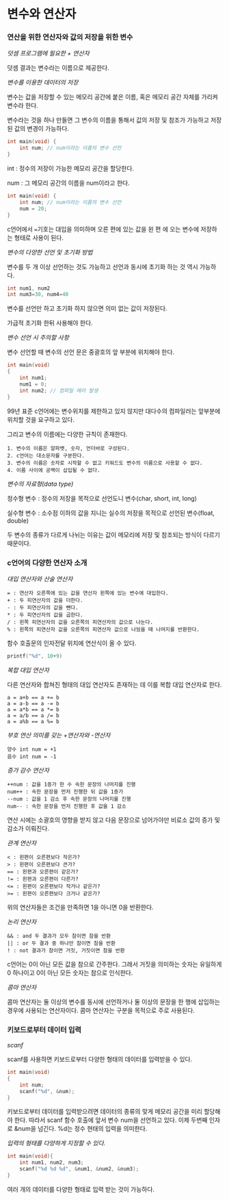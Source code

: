 # 변수와 연산자



### 연산을 위한 연산자와 값의 저장을 위한 변수

*덧셈 프로그램에 필요한 + 연산자*

덧셈 결과는 변수라는 이름으로 제공한다.

*변수를 이용한 데이터의 저장*

변수는 값을 저장할 수 있는 메모리 공간에 붙은 이름, 혹은 메모리 공간 자체를 가리켜 변수라 한다.

변수라는 것을 하나 만들면 그 변수의 이름을 통해서 값의 저장 및 참조가 가능하고 저장된 값의 변경이 가능하다.

```c
int main(void) {
	int num; // num이라는 이름의 변수 선언
}
```

int : 정수의 저장이 가능한 메모리 공간을 할당한다.

num : 그 메모리 공간의 이름을 num이라고 한다.

```c
int main(void) {
	int num; // num이라는 이름의 변수 선언
    num = 20;
}
```

c언어에서 `=`기호는 대입을 의미하며 오른 편에 있는 값을 왼 편 에 오는 변수에 저장하는 형태로 사용이 된다.

*변수의 다양한 선언 및 초기화 방법*

변수를 두 개 이상 선언하는 것도 가능하고 선언과 동시에 초기화 하는 것 역시 가능하다.

```c
int num1, num2
int num3=30, num4=40
```

변수를 선언만 하고 초기화 하지 않으면 의미 없는 값이 저장된다.

가급적 초기화 한뒤 사용해야 한다.



*변수 선언 시 주의할 사항*

변수 선언할 때 변수의 선언 문은 중괄호의 앞 부분에 위치해야 한다.

```c
int main(void)
{
    int num1;
    num1 = 0;
    int num2; // 컴파일 에러 발생
}
```

99년 표준 c언어에는 변수위치를 제한하고 있지 않지만 대다수의 컴파일러는 앞부분에 위치할 것을 요구하고 있다.

그리고 변수의 이름에는 다양한 규칙이 존재한다.

```
1. 변수의 이름은 알파벳, 숫자, 언더바로 구성된다.
2. c언어는 대소문자를 구분한다.
3. 변수의 이름은 숫자로 시작할 수 없고 키워드도 변수의 이름으로 사용할 수 없다.
4. 이름 사이에 공백이 삽입될 수 없다.
```

*변수의 자료형(data type)*

정수형 변수 : 정수의 저장을 목적으로 선언도니 변수(char, short, int, long)

실수형 변수 : 소수점 이하의 값을 지니는 실수의 저장을 목적으로 선언된 변수(float, double)

두 변수의 종류가 다르게 나뉘는 이유는 값이 메모리에 저장 및 참조되는 방식이 다르기 때문이다. 



### c언어의 다양한 연산자 소개

*대입 연산자와 산술 연산자*

```
= : 연산자 오른쪽에 있는 값을 연산자 왼쪽에 있는 변수에 대입한다.
+ : 두 피연산자의 값을 더한다.
- : 두 피연산자의 값을 뺀다.
* : 두 피연산자의 값을 곱한다.
/ : 왼쪽 피연산자의 값을 오른쪽의 피연산자의 값으로 나눈다.
% : 왼쪽의 피연산자 값을 오른쪽의 피연산자 값으로 나눴을 때 나머지를 반환한다.
```

함수 호출문의 인자전달 위치에 연산식이 올 수 있다.

```c
printf("%d", 10+9)
```

*복합 대입 연산자*

다른 연산자와 합쳐진 형태의 대입 연산자도 존재하는 데 이를 복합 대입 연산자로 한다.

```
a = a+b == a += b
a = a-b == a -= b
a = a*b == a *= b
a = a/b == a /= b
a = a%b == a %= b
```

*부호 연산 의미를 갖는 +연산자와 -연산자*

```
양수 int num = +1
음수 int num = -1
```

*증가 감수 연산자*

```
++num : 값을 1증가 한 수 속한 문장의 나머지를 진행
num++ : 속한 문장을 먼저 진행한 뒤 값을 1증가
--num : 값을 1 감소 후 속한 문장의 나머지를 진행
num-- : 속한 문장을 먼저 진행한 후 값을 1 감소
```

연산 시에는 소괄호의 영향을 받지 않고 다음 문장으로 넘어가야만 비로소 값의 증가 및 감소가 이뤄진다.

*관계 연산자*

```
< : 왼편이 오른편보다 작은가?
> : 왼편이 오른편보다 큰가?
== : 왼편과 오른편이 같은가?
!= : 왼편과 오른편이 다른가?
<= : 왼편이 오른편보다 작거나 같은가?
>= : 왼편이 오른편보다 크거나 같은가?
```

위의 연산자들은 조건을 만족하면 1을 아니면 0을 반환한다.

*논리 연산자*

```
&& : and 두 결과가 모두 참이면 참을 반환
|| : or 두 결과 중 하나만 참이면 참을 반환
! : not 결과가 참이면 거짓, 거짓이면 참을 반환
```

c언어는 0이 아닌 모든 값을 참으로 간주한다. 그래서 거짓을 의미하는 숫자는 유일하게 0 하나이고 0이 아닌 모든 숫자는 참으로 인식한다.

*콤마 연산자*

콤마 연산자는 둘 이상의 변수를 동시에 선언하거나 둘 이상의 문장을 한 행에 삽입하는 경우에 사용되는 연산자이다. 콤마 연산자는 구분을 목적으로 주로 사용된다.



### 키보드로부터 데이터 입력

*scanf*

scanf를 사용하면 키보드로부터 다양한 형태의 데이터를 입력받을 수 있다.

```c
int main(void)
{
    int num;
    scanf("%d", &num);
}
```

키보드로부터 데이터를 입력받으려면 데이터의 종류의 맞게 메모리 공간을 미리 할당해야 한다. 따라서 scanf 함수 호출에 앞서 변수 num을 선언하고 있다. 이제 두번째 인자로 &num을 넘긴다. %d는 정수 현태의 입력을 의미한다.

*입력의 형태를 다양하게 지정할 수 있다.*

```c
int main(void){
    int num1, num2, num3;    
    scanf("%d %d %d", &num1, &num2, &num3);
}
```

여러 개의 데이터를 다양한 형태로 입력 받는 것이 가능하다. 

































